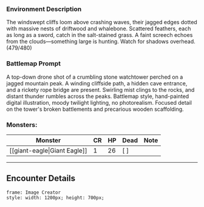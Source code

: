 ### Environment Description

The windswept cliffs loom above crashing waves, their jagged edges dotted with massive nests of driftwood and whalebone. Scattered feathers, each as long as a sword, catch in the salt-stained grass. A faint screech echoes from the clouds—something large is hunting. Watch for shadows overhead. (479/480)

### Battlemap Prompt

A top-down drone shot of a crumbling stone watchtower perched on a jagged mountain peak. A winding cliffside path, a hidden cave entrance, and a rickety rope bridge are present. Swirling mist clings to the rocks, and distant thunder rumbles across the peaks. Battlemap style, hand-painted digital illustration, moody twilight lighting, no photorealism. Focused detail on the tower's broken battlements and precarious wooden scaffolding.

### Monsters:
| Monster | CR | HP | Dead | Note |
|---------|----|----|------|------|
| [[giant-eagle\|Giant Eagle]] | 1 | 26 | [ ] |  |

---
## Encounter Details

```custom-frames
frame: Image Creator
style: width: 1200px; height: 700px;
```

